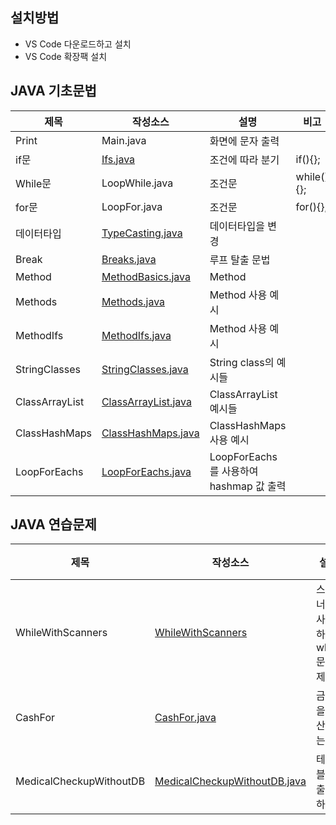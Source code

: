  ## 설치방법
 - VS Code 다운로드하고 설치
 - VS Code 확장팩 설치
 ## JAVA 기초문법
 | 제목 | 작성소스 | 설명 | 비고 |
 | --- | --- | --- | --- |
 | Print | Main.java | 화면에 문자 출력 |  |
 | if문 | [Ifs.java](./src/Ifs.java) | 조건에 따라 분기  |if(){}; |
 | While문 | LoopWhile.java | 조건문  | while(){}; |
 | for문 | LoopFor.java | 조건문  |for(){}; |
 | 데이터타입 | [TypeCasting.java](https://github.com/GabaeOh/study_javas/blob/master/src/TypeCasting.java) | 데이터타입을 변경  |  |
 | Break | [Breaks.java](./src/Breaks.java) | 루프 탈출 문법  | |
 | Method | [MethodBasics.java](./src/MethodBasics.java) | Method | |
 | Methods | [Methods.java](./src/Methods.java) | Method 사용 예시 |  |
 | MethodIfs | [MethodIfs.java](./src/MethodIfs.java) | Method 사용 예시 |  |
 | StringClasses | [StringClasses.java](./src/StringClasses.java) | String class의 예시들 |  |
 | ClassArrayList | [ClassArrayList.java](./src/ClassArrayList.java) | ClassArrayList 예시들 |  |
 | ClassHashMaps | [ClassHashMaps.java](./src/ClassHashMaps.java) | ClassHashMaps 사용 예시 |  |
 | LoopForEachs | [LoopForEachs.java](./src/LoopForEachs.java) | LoopForEachs를 사용하여 hashmap 값 출력 |  |
 ## JAVA 연습문제
 | 제목 | 작성소스 | 설명 | 비고 |
 | --- | --- | --- | --- |
 | WhileWithScanners | [WhileWithScanners](./src/WhileWithScanners.java) | 스캐너를 사용하여 while문 예제 | |
 | CashFor | [CashFor.java](./src/CashFor.java) | 금액을 합산하는 | |
 | MedicalCheckupWithoutDB | [MedicalCheckupWithoutDB.java](./src/MedicalCheckupWithoutDB.java) | 테이블을 출력하기 | |   

